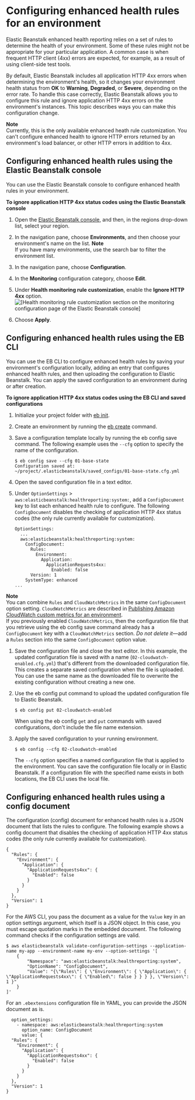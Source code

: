 # Configuring enhanced health rules for an environment<a name="health-enhanced-rules"></a>

Elastic Beanstalk enhanced health reporting relies on a set of rules to determine the health of your environment\. Some of these rules might not be appropriate for your particular application\. A common case is when frequent HTTP client \(4xx\) errors are expected, for example, as a result of using client\-side test tools\. 

By default, Elastic Beanstalk includes all application HTTP 4xx errors when determining the environment's health, so it changes your environment health status from **OK** to **Warning**, **Degraded**, or **Severe**, depending on the error rate\. To handle this case correctly, Elastic Beanstalk allows you to configure this rule and ignore application HTTP 4xx errors on the environment's instances\. This topic describes ways you can make this configuration change\.

**Note**  
Currently, this is the only available enhanced heath rule customization\. You can't configure enhanced health to ignore HTTP errors returned by an environment's load balancer, or other HTTP errors in addition to 4xx\.

## Configuring enhanced health rules using the Elastic Beanstalk console<a name="health-enhanced-rules.console"></a>

You can use the Elastic Beanstalk console to configure enhanced health rules in your environment\.

**To ignore application HTTP 4xx status codes using the Elastic Beanstalk console**

1. Open the [Elastic Beanstalk console](https://console.aws.amazon.com/elasticbeanstalk), and then, in the regions drop\-down list, select your region\.

1. In the navigation pane, choose **Environments**, and then choose your environment's name on the list\.
**Note**  
If you have many environments, use the search bar to filter the environment list\.

1. In the navigation pane, choose **Configuration**\.

1. In the **Monitoring** configuration category, choose **Edit**\.

1. Under **Health monitoring rule customization**, enable the **Ignore HTTP 4xx** option\.  
![\[Health monitoring rule customization section on the monitoring configuration page of the Elastic Beanstalk console\]](http://docs.aws.amazon.com/elasticbeanstalk/latest/dg/images/enhanced-health-rule-customization.png)

1. Choose **Apply**\.

## Configuring enhanced health rules using the EB CLI<a name="health-enhanced-rules.ebcli"></a>

You can use the EB CLI to configure enhanced health rules by saving your environment's configuration locally, adding an entry that configures enhanced health rules, and then uploading the configuration to Elastic Beanstalk\. You can apply the saved configuration to an environment during or after creation\.

**To ignore application HTTP 4xx status codes using the EB CLI and saved configurations**

1. Initialize your project folder with [eb init](eb-cli3-configuration.md)\.

1. Create an environment by running the [eb create](eb-cli3-getting-started.md) command\.

1. Save a configuration template locally by running the eb config save command\. The following example uses the `--cfg` option to specify the name of the configuration\.

   ```
   $ eb config save --cfg 01-base-state
   Configuration saved at: ~/project/.elasticbeanstalk/saved_configs/01-base-state.cfg.yml
   ```

1. Open the saved configuration file in a text editor\.

1. Under `OptionSettings` > `aws:elasticbeanstalk:healthreporting:system:`, add a `ConfigDocument` key to list each enhanced health rule to configure\. The following `ConfigDocument` disables the checking of application HTTP 4xx status codes \(the only rule currently available for customization\)\.

   ```
   OptionSettings:
     ...
     aws:elasticbeanstalk:healthreporting:system:
       ConfigDocument:
         Rules:
           Environment:
             Application:
               ApplicationRequests4xx:
                 Enabled: false
         Version: 1
       SystemType: enhanced
   ...
   ```
**Note**  
You can combine `Rules` and `CloudWatchMetrics` in the same `ConfigDocument` option setting\. `CloudWatchMetrics` are described in [Publishing Amazon CloudWatch custom metrics for an environment](health-enhanced-cloudwatch.md)\.  
If you previously enabled `CloudWatchMetrics`, then the configuration file that you retrieve using the eb config save command already has a `ConfigDocument` key with a `CloudWatchMetrics` section\. *Do not delete it*—add a `Rules` section into the same `ConfigDocument` option value\.

1. Save the configuration file and close the text editor\. In this example, the updated configuration file is saved with a name \(`02-cloudwatch-enabled.cfg.yml`\) that's different from the downloaded configuration file\. This creates a separate saved configuration when the file is uploaded\. You can use the same name as the downloaded file to overwrite the existing configuration without creating a new one\.

1. Use the eb config put command to upload the updated configuration file to Elastic Beanstalk\.

   ```
   $ eb config put 02-cloudwatch-enabled
   ```

   When using the eb config `get` and `put` commands with saved configurations, don't include the file name extension\.

1. Apply the saved configuration to your running environment\.

   ```
   $ eb config --cfg 02-cloudwatch-enabled
   ```

   The `--cfg` option specifies a named configuration file that is applied to the environment\. You can save the configuration file locally or in Elastic Beanstalk\. If a configuration file with the specified name exists in both locations, the EB CLI uses the local file\.

## Configuring enhanced health rules using a config document<a name="health-enhanced-rules.configdocument"></a>

The configuration \(config\) document for enhanced health rules is a JSON document that lists the rules to configure\. The following example shows a config document that disables the checking of application HTTP 4xx status codes \(the only rule currently available for customization\)\.

```
{
  "Rules": {
    "Environment": {
      "Application": {
        "ApplicationRequests4xx": {
          "Enabled": false
        }
      }
    }
  },
  "Version": 1
}
```

For the AWS CLI, you pass the document as a value for the `Value` key in an option settings argument, which itself is a JSON object\. In this case, you must escape quotation marks in the embedded document\. The following command checks if the configuration settings are valid\.

```
$ aws elasticbeanstalk validate-configuration-settings --application-name my-app --environment-name my-env --option-settings '[
    {
        "Namespace": "aws:elasticbeanstalk:healthreporting:system",
        "OptionName": "ConfigDocument",
        "Value": "{\"Rules\": { \"Environment\": { \"Application\": { \"ApplicationRequests4xx\": { \"Enabled\": false } } } }, \"Version\": 1 }"
    }
]'
```

For an `.ebextensions` configuration file in YAML, you can provide the JSON document as is\.

```
  option_settings:
    - namespace: aws:elasticbeanstalk:healthreporting:system
      option_name: ConfigDocument
      value: {
  "Rules": {
    "Environment": {
      "Application": {
        "ApplicationRequests4xx": {
          "Enabled": false
        }
      }
    }
  },
  "Version": 1
}
```
